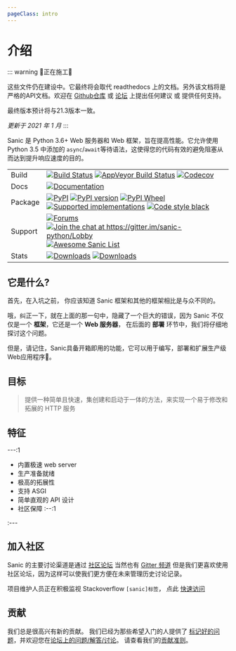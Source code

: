 ```yaml
---
pageClass: intro
---
```


# 介绍

::: warning 🚧正在施工🚧  

这些文件仍在建设中。它最终将会取代 readthedocs 上的文档。另外该文档将是严格的API文档。欢迎在                                                       [Github仓库](https://github.com/sanic-org/sanic-guide) 或 [论坛](https://community.sanicframework.org/t/frontpage-and-documentation-overhaul/770) 上提出任何建议 或 提供任何支持。

最终版本预计将与21.3版本一致。

*更新于 2021 年 1 月*
:::

Sanic 是 Python 3.6+ Web 服务器和 Web 框架，旨在提高性能。它允许使用 Python 3.5 中添加的 `async`/`await`等待语法，这使得您的代码有效的避免阻塞从而达到提升响应速度的目的。

|         |                                                                                                                         |
|---------|-------------------------------------------------------------------------------------------------------------------------|
| Build   | [![Build Status][]][1] [![AppVeyor Build Status][]][2] [![Codecov]][3]                                                  |
| Docs    | [![Documentation]][4]                                                                                                   |
| Package | [![PyPI][]][5] [![PyPI version][]][5] [![PyPI Wheel][]][6] [![Supported implementations][]][6] [![Code style black]][7] |
| Support | [![Forums][]][8] [![Join the chat at <https://gitter.im/sanic-python/Lobby>][]][9] [![Awesome Sanic List]][10]          |
| Stats   | [![Downloads][]][11] [![Downloads][12]][11]                                                                             |

## 它是什么?

首先，在入坑之前， 你应该知道 Sanic 框架和其他的框架相比是与众不同的。

哦，纠正一下，就在上面的那一句中，隐藏了一个巨大的错误，因为 Sanic 不仅仅是一个 **框架**，它还是一个 **Web 服务器**， 在后面的 **部署** 环节中，我们将仔细地探讨这个问题。

但是，请记住，Sanic具备开箱即用的功能，它可以用于编写，部署和扩展生产级Web应用程序​ :rocket:。 

## 目标

> 提供一种简单且快速，集创建和启动于一体的方法，来实现一个易于修改和拓展的 HTTP 服务
## 特征

---:1

- 内置极速 web server
- 生产准备就绪
- 极高的拓展性
- 支持 ASGI 
- 简单直观的 API 设计
- 社区保障
:--:1

:---



## 加入社区

Sanic 的主要讨论渠道是通过 [社区论坛](https://community.sanicframework.org/)  当然也有 [Gitter 频道](https://gitter.im/sanic-python/Lobby) 但是我们更喜欢使用社区论坛，因为这样可以使我们更方便在未来管理历史讨论记录。

项目维护人员正在积极监视  Stackoverflow  `[sanic]标签`， 点此 [快速访问](https://stackoverflow.com/questions/tagged/sanic)

## 贡献

我们总是很高兴有新的贡献。 我们已经为那些希望入门的人提供了 [标记好的问题](https://github.com/sanic-org/sanic/issues?q=is%3Aopen+is%3Aissue+label%3Abeginner)，并欢迎您在[论坛上的问题/解答/讨论](https://community.sanicframework.org/)。 请查看我们的[贡献准则](https://sanic.readthedocs.io/en/latest/sanic/contributing.html)。

[Build Status]: https://travis-ci.com/sanic-org/sanic.svg?branch=master
[1]: https://travis-ci.com/sanic-org/sanic
[AppVeyor Build Status]: https://ci.appveyor.com/api/projects/status/d8pt3ids0ynexi8c/branch/master?svg=true
[2]: https://ci.appveyor.com/project/sanic-org/sanic
[Codecov]: https://codecov.io/gh/sanic-org/sanic/branch/master/graph/badge.svg
[3]: https://codecov.io/gh/sanic-org/sanic
[Documentation]: https://readthedocs.org/projects/sanic/badge/?version=latest
[4]: http://sanic.readthedocs.io/en/latest/?badge=latest
[PyPI]: https://img.shields.io/pypi/v/sanic.svg
[5]: https://pypi.python.org/pypi/sanic/
[PyPI version]: https://img.shields.io/pypi/pyversions/sanic.svg
[PyPI Wheel]: https://img.shields.io/pypi/wheel/sanic.svg
[6]: https://pypi.python.org/pypi/sanic
[Supported implementations]: https://img.shields.io/pypi/implementation/sanic.svg
[Code style black]: https://img.shields.io/badge/code%20style-black-000000.svg
[7]: https://github.com/ambv/black
[Forums]: https://img.shields.io/badge/forums-community-ff0068.svg
[8]: https://community.sanicframework.org/
[Join the chat at <https://gitter.im/sanic-python/Lobby>]: https://badges.gitter.im/sanic-python/Lobby.svg
[9]: https://gitter.im/sanic-python/Lobby?utm_source=badge&utm_medium=badge&utm_campaign=pr-badge&utm_content=badge
[Awesome Sanic List]: https://cdn.rawgit.com/sindresorhus/awesome/d7305f38d29fed78fa85652e3a63e154dd8e8829/media/badge.svg
[10]: https://github.com/mekicha/awesome-sanic
[Downloads]: https://pepy.tech/badge/sanic/month
[11]: https://pepy.tech/project/sanic
[12]: https://pepy.tech/badge/sanic/week
